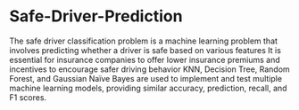 # Safe-Driver-Prediction

The safe driver classification problem is a machine learning problem that involves predicting whether a driver is safe based on various features
It is essential for insurance companies to offer lower insurance premiums and incentives to encourage safer driving behavior
KNN, Decision Tree, Random Forest, and Gaussian Naïve Bayes are used to implement and test multiple machine learning models, providing similar accuracy, prediction, recall, and F1 scores.
